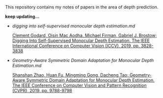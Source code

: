 This repository contains my notes of papers in the area of depth prediction.

**keep updating...**

- *digging into self-supervised monocular depth estimation.md*

  [Clement Godard, Oisin Mac Aodha, Michael Firman, Gabriel J. Brostow; Digging Into Self-Supervised Monocular Depth Estimation. The IEEE International Conference on Computer Vision (ICCV), 2019, pp. 3828-3838](http://openaccess.thecvf.com/content_ICCV_2019/html/Godard_Digging_Into_Self-Supervised_Monocular_Depth_Estimation_ICCV_2019_paper.html)
  
- *Geometry-Aware Symmetric Domain Adaptation for Monocular Depth Estimation.md*

  [Shanshan Zhao, Huan Fu, Mingming Gong, Dacheng Tao; Geometry-Aware Symmetric Domain Adaptation for Monocular Depth Estimation. The IEEE Conference on Computer Vision and Pattern Recognition (CVPR), 2019, pp. 9788-9798](http://openaccess.thecvf.com/content_CVPR_2019/html/Zhao_Geometry-Aware_Symmetric_Domain_Adaptation_for_Monocular_Depth_Estimation_CVPR_2019_paper.html)



